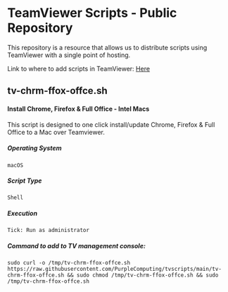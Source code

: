 # TeamViewer Scripts - Public Repository

This repository is a resource that allows us to distribute scripts using TeamViewer with a single point of hosting.

Link to where to add scripts in TeamViewer: [Here](https://login.teamviewer.com/nav/scripts)

## tv-chrm-ffox-offce.sh
#### Install Chrome, Firefox & Full Office - Intel Macs
This script is designed to one click install/update Chrome, Firefox & Full Office to a Mac over Teamviewer.
##### Operating System
`macOS`
##### Script Type
`Shell`
##### Execution
`Tick: Run as administrator`
##### Command to add to TV management console:
`sudo curl -o /tmp/tv-chrm-ffox-offce.sh https://raw.githubusercontent.com/PurpleComputing/tvscripts/main/tv-chrm-ffox-offce.sh && sudo chmod /tmp/tv-chrm-ffox-offce.sh && sudo /tmp/tv-chrm-ffox-offce.sh`
